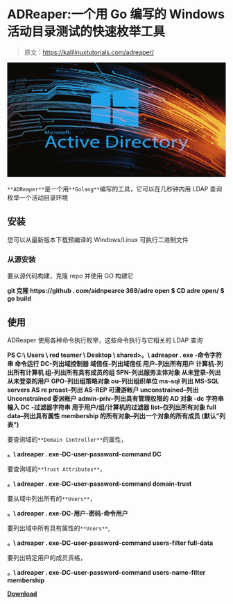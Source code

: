 # ADReaper:一个用 Go 编写的 Windows 活动目录测试的快速枚举工具

> 原文：<https://kalilinuxtutorials.com/adreaper/>

[![](img/a8eb312c645034cd3292e9ffb0b60580.png)](https://blogger.googleusercontent.com/img/b/R29vZ2xl/AVvXsEjAPE7k-xbSWB1z805j1wuWE4xPoX0Fn7jMzJhDWFGdy85lVi3ejp5G7fM4lzx0KJLFW2KEnURfUjxItF2mSkBzOB-4EUZnWJoNzcCMLJFKe2Qa08QMubCHgrXdF3iXqCdjiumnleIavvKMo_GTaZYmR3iiM2KLDZQbnsQY_aj2UzhIGom1kXA4TVrS/s728/Microsofts-LDAP-Security-Update-and-the-Impact-on-Financial-Institutions-Today-Featured-Blog-Image%20(1).png)

`**ADReaper**`是一个用`**Golang**`编写的工具，它可以在几秒钟内用 LDAP 查询枚举一个活动目录环境

## 安装

您可以从最新版本下载预编译的 Windows/Linux 可执行二进制文件

### 从源安装

要从源代码构建，克隆 repo 并使用 GO 构建它

**git 克隆 https://github . com/aidnpearce 369/adre open
$ CD adre open/
$ go build**

## 使用

ADReaper 使用各种命令执行枚举，这些命令执行与它相关的 LDAP 查询

**PS C:\ Users \ red teamer \ Desktop \ shared>。\ adreaper . exe
-命令字符串
命令运行
DC-列出域控制器
域信任-列出域信任
用户-列出所有用户
计算机-列出所有计算机
组-列出所有具有成员的组
SPN-列出服务主体对象
从未登录-列出从未登录的用户
GPO-列出组策略对象
ou-列出组织单位
ms-sql 列出 MS-SQL servers
AS re proast–列出 AS-REP 可漫游帐户
unconstrained–列出 Unconstrained 委派帐户
admin-priv–列出具有管理权限的 AD 对象
-dc 字符串
输入 DC
-过滤器字符串
用于用户/组/计算机的过滤器
list–仅列出所有对象
full data–列出具有属性
membership 的所有对象–列出一个对象的所有成员
(默认“列表”)**

要查询域的`**Domain Controller**`的属性，

**。\ adreaper . exe-DC-user-password-command DC**

要查询域的`**Trust Attributes**`，

**。\ adreaper . exe-DC-user-password-command domain-trust**

要从域中列出所有的`**Users**`，

**。\ adreaper . exe-DC-用户-密码-命令用户**

要列出域中所有具有属性的`**Users**`,

**。\ adreaper . exe-DC-user-password-command users-filter full-data**

要列出特定用户的成员资格，

**。\ adreaper . exe-DC-user-password-command users-name-filter membership**

[**Download**](https://github.com/AidenPearce369/ADReaper)